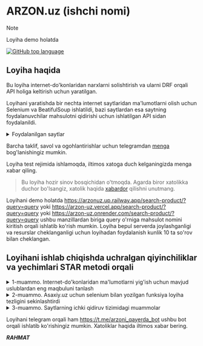 
# ARZON.uz (ishchi nomi)

> [!NOTE]
> Loyiha demo holatda

[![GitHub top language](https://img.shields.io/github/languages/top/muhandis-kh/arzon.uz?style=flat-square&logo=github)](https://github.com/muhandis-kh/arzon.uz)

## Loyiha haqida
Bu loyiha internet-do'konlaridan narxlarni solishtirish va ularni DRF orqali API holiga keltirish uchun yaratilgan.

Loyihani yaratishda bir nechta internet saytlaridan ma'lumotlarni olish uchun Selenium va BeatifulSoup ishlatildi, bazi saytlardan esa saytning foydalanuvchilar mahsulotni qidirishi uchun ishlatilgan API sidan foydalanildi. 

<details>
<summary>Foydalanilgan saytlar</summary>

<ol>
  
  <li>asaxiy.uz</li>
  <li>olcha.uz</li>
  <li>zoodmall.uz</li>
  <li>sello.uz</li>
  <li>texnomart.uz</li>
  
</ol>

</details>



Barcha taklif, savol va ogohlantirishlar uchun telegramdan <a href="https://t.me/khojimirzayev">menga</a> bog'lanishingiz mumkin.

Loyiha test rejimida ishlamoqda, iltimos xatoga duch kelganingizda menga xabar qiling.


> Bu loyiha hozir sinov bosqichidan o'tmoqda. Agarda biror xatolikka duchor
> bo'lsangiz, xatolik haqida [xabardor](https://github.com/muhandis-kh/arzon.uz/issues/new)
> qilishni unutmang.

Loyihani demo holatda https://arzonuz.up.railway.app/search-product/?query=query yoki https://arzon-uz.vercel.app/search-product/?query=query yoki https://arzon-uz.onrender.com/search-product/?query=query ushbu manzillardan biriga query o'rniga mahsulot nomini kiritish orqali ishlatib ko'rish mumkin. Loyiha bepul serverda joylashganligi va resurslar cheklanganligi uchun loyihadan foydalanish kunlik 10 ta so'rov bilan cheklangan.

## Loyihani ishlab chiqishda uchralgan qiyinchiliklar va yechimlari STAR metodi orqali
<details>
  <summary>
    1-muammo. Internet-do'konlaridan ma'lumotlarni yig'ish uchun mavjud uslublardan eng maqbuluni tanlash
  </summary>
  <br>
  <ul>
      <li>
        <i>Situation:</i> Internet-do'konlaridan ma'lumotlarni yig'ish uchun mavjud uslublardan eng maqbuluni tanlash
      </li>
      <li>
        <i>Task:</i> Ma'lumotlarni to'plash uchun bir necha usullar mavjud va ularning kamchilik va ustunliklarini taqqoslash kerak
      </li>
      <li>
       <i>Action:</i> Buning uchun mavjud usullarni o'rganishni boshladim. Internet saytini scraping qilish uchun ilk usullardan biri selenium, request va BeatifulSoup kutubxonalaridan foydalanish. Selenium afzalligi javascript kutubxonalari bilan hosil qilingan internet saytlaridan ham ma'lumotlarni olish mumkinligi edi lekin selenium loyihaning sekin ishlashiga sabab bo'lishi mumkin, shuni hisobga olgan holda avvalo ma'lumotlarni olmoqchi bo'lgan internet-do'konlaridan yuborilgan so'rovlar qaysi API ga yuborilganligini browserda developer tool orqali kuzatdim. Bu usul orqali asaxiy.uz dan tashqari qolgan internet-do'konlarda foydalanuvchi mahsulot qidirganda ishlatiladigan API manzilini topdim va API kutadigan headerslarni error messagelar orqali aniqlab, har bir sayt uchun sozladim. asaxiy.uz uchun avvaliga seleium bilan scraping qilish yo'llarini tanladim.   
      </li>
      <li>
     <i>Result:</i> Bu orqali loyihadagi asosiy muammo yechildi va keyingi qadamlar belgilandi
      </li>
    </ul>
</details>

<details>
  <summary>
    2-muammo. Asaxiy.uz uchun selenium bilan yozilgan funksiya loyiha tezligini sekinlashtirdi
  </summary>
  <br>
  <ul>
      <li>
        <i>Situation:</i> Asaxiy.uz uchun selenium orqali yozilgan funksiyalar bepul server internet-tezligi va saytlarning yuklanish uchun kutish vaqtlari uzun bo'lganligi uchun API ga yuborilgan so'rovdan javob kelishi 3-5 daqiqagacha cho'zildi
      </li>
      <li>
        <i>Task:</i> Muammoga sabab bo'lgan funksiyani request kutubxonasi bilan o'zgartirish
      </li>
      <li>
       <i>Action:</i> Ma'lumotlarni olish uchun selenium orqali qilingan funksiyani, request bilan o'zgartirdim, lekin sayt API siga ruhsat bo'lmaganligi uchun mahsulot qidirish linki orqali mahsulot ma'lumotlarini HTML ko'rinishida olib va ma'lumotlarni BeatifulSoup orqali ajratib oldim 
      </li>
      <li>
     <i>Result:</i> Funksiya o'zgartirilganidan so'ng serveridan javob kelishi 7-12 (25 barobar) soniyaga qadar tezlashdi, buning natijasida API tezligi sezilarli o'sdi 
      </li>
    </ul>
</details>

<details>
  <summary>
    3-muammo. Saytlarning ichki qidiruv tizimidagi muammolar
  </summary>
  <br>
  <ul>
      <li>
        <i>Situation:</i> Internet-do'konlarida qidiruv qilinganida eng arzon mahsulotlar eng boshida chiqadi va bu mening loyihamda kamchiliklarga sabab bo'ldi. Masalan Samsung A54 smartfoni qidirilganda Samsung A54 uchun himoya oynasi takliflari chiqdi
      </li>
      <li>
        <i>Task:</i> Muammoga sabab bo'lgan internet-do'kondagi mahsulotlarni API ga qo'shishdan oldin tekshiruv o'tkazish uchun funksiya yozish
      </li>
      <li>
       <i>Action:</i> Muammo kelib chiqgan internet-do'kondagi mahsulotlarni API ga qo'shishdan oldin, shu so'rov bo'yicha boshqa do'konlardagi mahsulotlar narxlari orasidan eng arzon mahsulot narxi belgilab olinib va muammoga sabab bo'lgan internet-do'kondagi mahsulot narxi bilan solishtirish va agar narxlar orasidagi farq katta bo'lsa API ma'lumotlariga qo'shmasligini ta'minlovchi tekshiruvchi funksiya yozildi
      </li>
      <li>
     <i>Result:</i> Buning natijasida foydalanuvchi mahsulot qidirganida so'rovga taaluqli bo'lgan mahsulotlar chiqishi ta'minlandi, API samaradorligi oshirildi
      </li>
    </ul>
</details>

Loyihani telegram orqali ham https://t.me/arzoni_qayerda_bot ushbu bot orqali ishlatib ko'rishingiz mumkin. Xatoliklar haqida iltimos xabar bering.

<i><b>RAHMAT</b></i>
